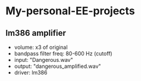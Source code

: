 # My-personal-EE-projects
## lm386 amplifier
* volume: x3 of original 
* bandpass filter freq: 80-600 Hz (cutoff)
* input: "Dangerous.wav"
* output: "dangerous_amplified.wav"
* driver: lm386